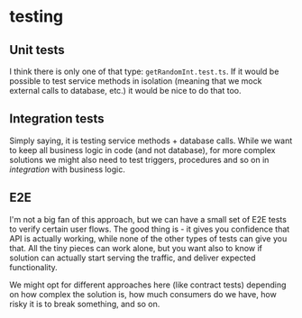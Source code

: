 # testing

## Unit tests

I think there is only one of that type: `getRandomInt.test.ts`. If it would be possible to test service methods in isolation (meaning that we mock external calls to database, etc.) it would be nice to do that too.

## Integration tests

Simply saying, it is testing service methods + database calls. While we want to keep all business logic in code (and not database), for more complex solutions we might also need to test triggers, procedures and so on in _integration_ with business logic.

## E2E

I'm not a big fan of this approach, but we can have a small set of E2E tests to verify certain user flows. The good thing is - it gives you confidence that API is actually working, while none of the other types of tests can give you that. All the tiny pieces can work alone, but you want also to know if solution can actually start serving the traffic, and deliver expected functionality.

We might opt for different approaches here (like contract tests) depending on how complex the solution is, how much consumers do we have, how risky it is to break something, and so on.
